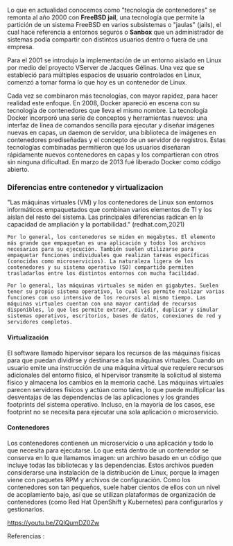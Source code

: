 Lo que en actualidad conocemos como "tecnología de contenedores" se remonta al año 2000 con <b>FreeBSD jail</b>, una tecnología que permite 
la partición de un sistema FreeBSD en varios subsistemas o "jaulas" (jails), el cual hace referencia a entornos seguros o <b>Sanbox</b> que un 
administrador de sistemas podía compartir con distintos usuarios dentro o fuera de una empresa.

Para el 2001 se introdujo la implementación de un entorno aislado en Linux por medio del proyecto VServer de Jacques Gélinas. Una vez 
que se estableció para múltiples espacios de usuario controlados en Linux, comenzó a tomar forma lo que hoy es un contenedor de Linux.

Cada vez se combinaron más tecnologías, con mayor rapidez, para hacer realidad este enfoque. En 2008, Docker apareció en escena con su 
tecnología de contenedores que lleva el mismo nombre. La tecnología Docker incorporó una serie de conceptos y herramientas nuevos: una 
interfaz de línea de comandos sencilla para ejecutar y diseñar imágenes nuevas en capas, un daemon de servidor, una biblioteca de imágenes 
en contenedores prediseñadas y el concepto de un servidor de registros. Estas tecnologías combinadas permitieron que los usuarios diseñaran 
rápidamente nuevos contenedores en capas y los compartieran con otros sin ninguna dificultad. En marzo de 2013 fué liberado Docker como código abierto.

<h3>Diferencias entre contenedor y virtualizacion</h3>

"Las máquinas virtuales (VM) y los contenedores de Linux son entornos informáticos empaquetados que combinan varios elementos de TI y los aíslan del resto del sistema. Las principales diferencias radican en la capacidad de ampliación y la portabilidad." (redhat.com,2021)

    Por lo general, los contenedores se miden en megabytes. El elemento más grande que empaquetan es una aplicación y todos los archivos necesarios para su ejecución. También suelen utilizarse para empaquetar funciones individuales que realizan tareas específicas (conocidas como microservicios). La naturaleza ligera de los contenedores y su sistema operativo (SO) compartido permiten trasladarlos entre los distintos entornos con mucha facilidad.
	
    Por lo general, las máquinas virtuales se miden en gigabytes. Suelen tener su propio sistema operativo, lo cual les permite realizar varias funciones con uso intensivo de los recursos al mismo tiempo. Las máquinas virtuales cuentan con una mayor cantidad de recursos disponibles, lo que les permite extraer, dividir, duplicar y simular sistemas operativos, escritorios, bases de datos, conexiones de red y servidores completos. 
	
<h4>Virtualización</h4>

El software llamado hipervisor separa los recursos de las máquinas físicas para que puedan dividirse y destinarse a las máquinas virtuales. Cuando un usuario emite una instrucción de una máquina virtual que requiere recursos adicionales del entorno físico, el hipervisor transmite la solicitud al sistema físico y almacena los cambios en la memoria caché. Las máquinas virtuales parecen servidores físicos y actúan como tales, lo que puede multiplicar las desventajas de las dependencias de las aplicaciones y los grandes footprints del sistema operativo. Incluso, en la mayoría de los casos, ese footprint no se necesita para ejecutar una sola aplicación o microservicio.

<h4>Contenedores</h4>

Los contenedores contienen un microservicio o una aplicación y todo lo que necesita para ejecutarse. Lo que está dentro de un contenedor se conserva en lo que llamamos imagen: un archivo basado en un código que incluye todas las bibliotecas y las dependencias. Estos archivos pueden considerarse una instalación de la distribución de Linux, porque la imagen viene con paquetes RPM y archivos de configuración. Como los contenedores son tan pequeños, suele haber cientos de ellos con un nivel de acoplamiento bajo, así que se utilizan plataformas de organización de contenedores (como Red Hat OpenShift y Kubernetes) para configurarlos y gestionarlos.
	
https://youtu.be/ZQlQumDZ0Zw

Referencias : 
